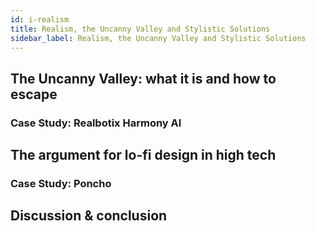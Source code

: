 ```yaml
---
id: i-realism
title: Realism, the Uncanny Valley and Stylistic Solutions
sidebar_label: Realism, the Uncanny Valley and Stylistic Solutions
---
```

## The Uncanny Valley: what it is and how to escape

### Case Study: Realbotix Harmony AI

## The argument for lo-fi design in high tech

### Case Study: Poncho

## Discussion & conclusion
